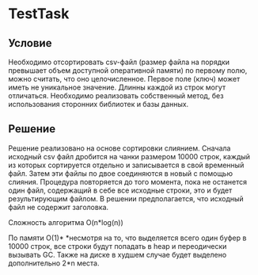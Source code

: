 # TestTask
## Условие
Необходимо отсортировать csv-файл (размер файла на порядки превышает объем доступной оперативной памяти)  по первому полю, можно считать, что оно целочисленное. Первое поле (ключ) может иметь не уникальное значение. Длинны каждой из строк могут отличаться.
Необходимо реализовать собственный метод, без использования сторонних библиотек и базы данных.

## Решение
Решение реализовано на основе сортировки слиянием. Сначала исходный csv файл дробится на чанки размером 10000 строк, каждый из которых сортируется отдельно и записывается в свой временный файл. Затем эти файлы по двое соединяются в новый с помощью слияния. Процедура повторяется до того момента, пока не останется один файл, содержащий в себе все исходные строки, это и будет результирующим файлом.
В решении предполагается, что исходный файл не содержит заголовка.

Сложность алгоритма O(n\*log(n))

По памяти O(1)\*    \*несмотря на то, что выделяется всего один буфер в 10000 строк, все строки будут попадать в heap и переодически вызывать GC. Также на диске в худшем случае будет выделено дополнительно 2\*n места.
